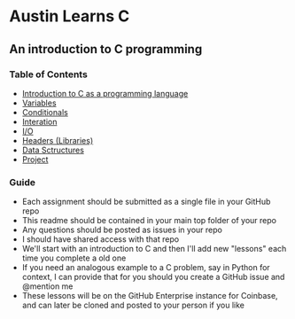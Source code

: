 # Austin Learns C
## An introduction to C programming
### Table of Contents
* [Introduction to C as a programming language](./lessons/1_intro_to_c.md)
* [Variables](./lessons/2_variables.md)
* [Conditionals](./lessons/3_conditionals.md)
* [Interation](./lessons/4_iteration.md)
* [I/O](./lessons/5_IO.md)
* [Headers (Libraries)](./lessons/6_headers.md)
* [Data Sctructures](./lessons/7_data_structures.md)
* [Project](./lessons/8_project.md)

### Guide
* Each assignment should be submitted as a single file in your GitHub repo
* This readme should be contained in your main top folder of your repo
* Any questions should be posted as issues in your repo
* I should have shared access with that repo
* We'll start with an introduction to C and then I'll add new "lessons" each time you complete a old one
* If you need an analogous example to a C problem, say in Python for context, I can provide that for you should you create a GitHub issue and @mention me
* These lessons will be on the GitHub Enterprise instance for Coinbase, and can later be cloned and posted to your person if you like
